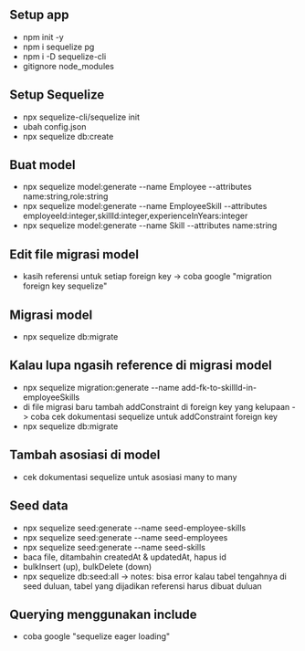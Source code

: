 ## Setup app
- npm init -y
- npm i sequelize pg
- npm i -D sequelize-cli
- gitignore node_modules

## Setup Sequelize
- npx sequelize-cli/sequelize init
- ubah config.json
- npx sequelize db:create

## Buat model
- npx sequelize model:generate --name Employee --attributes name:string,role:string
- npx sequelize model:generate --name EmployeeSkill --attributes employeeId:integer,skillId:integer,experienceInYears:integer
- npx sequelize model:generate --name Skill --attributes name:string

## Edit file migrasi model
- kasih referensi untuk setiap foreign key 
    -> coba google "migration foreign key sequelize"

## Migrasi model
- npx sequelize db:migrate

## Kalau lupa ngasih reference di migrasi model
- npx sequelize migration:generate --name add-fk-to-skillId-in-employeeSkills
- di file migrasi baru tambah addConstraint di foreign key yang kelupaan 
    -> coba cek dokumentasi sequelize untuk addConstraint foreign key
- npx sequelize db:migrate

## Tambah asosiasi di model
- cek dokumentasi sequelize untuk asosiasi many to many

## Seed data
- npx sequelize seed:generate --name seed-employee-skills
- npx sequelize seed:generate --name seed-employees
- npx sequelize seed:generate --name seed-skills
- baca file, ditambahin createdAt & updatedAt, hapus id
- bulkInsert (up), bulkDelete (down)
- npx sequelize db:seed:all
    -> notes: bisa error kalau tabel tengahnya di seed duluan, tabel yang dijadikan referensi harus dibuat duluan

## Querying menggunakan include
- coba google "sequelize eager loading"